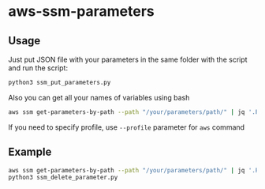 # aws-ssm-parameters

## Usage
Just put JSON file with your parameters in the same folder with the script and run the script:
```python
python3 ssm_put_parameters.py
```
Also you can get all your names of variables using bash
```bash
aws ssm get-parameters-by-path --path "/your/parameters/path/" | jq '.Parameters | [.[] | {name: .Name, value:.Value}]'
```
If you need to specify profile, use `--profile` parameter for `aws` command

## Example
```bash
aws ssm get-parameters-by-path --path "/your/parameters/path/" | jq '.Parameters | [.[] | {name: .Name, value:.Value}]' > parameters.json
python3 ssm_delete_parameter.py
```
